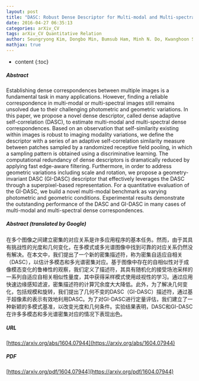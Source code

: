 ```yaml
---
layout: post
title: "DASC: Robust Dense Descriptor for Multi-modal and Multi-spectral Correspondence Estimation"
date: 2016-04-27 06:35:13
categories: arXiv_CV
tags: arXiv_CV Quantitative Relation
author: Seungryong Kim, Dongbo Min, Bumsub Ham, Minh N. Do, Kwanghoon Sohn
mathjax: true
---
```


* content
{:toc}

##### Abstract
Establishing dense correspondences between multiple images is a fundamental task in many applications. However, finding a reliable correspondence in multi-modal or multi-spectral images still remains unsolved due to their challenging photometric and geometric variations. In this paper, we propose a novel dense descriptor, called dense adaptive self-correlation (DASC), to estimate multi-modal and multi-spectral dense correspondences. Based on an observation that self-similarity existing within images is robust to imaging modality variations, we define the descriptor with a series of an adaptive self-correlation similarity measure between patches sampled by a randomized receptive field pooling, in which a sampling pattern is obtained using a discriminative learning. The computational redundancy of dense descriptors is dramatically reduced by applying fast edge-aware filtering. Furthermore, in order to address geometric variations including scale and rotation, we propose a geometry-invariant DASC (GI-DASC) descriptor that effectively leverages the DASC through a superpixel-based representation. For a quantitative evaluation of the GI-DASC, we build a novel multi-modal benchmark as varying photometric and geometric conditions. Experimental results demonstrate the outstanding performance of the DASC and GI-DASC in many cases of multi-modal and multi-spectral dense correspondences.

##### Abstract (translated by Google)
在多个图像之间建立密集的对应关系是许多应用程序的基本任务。然而，由于其具有挑战性的光度和几何变化，在多模式或多光谱图像中找到可靠的对应关系仍然没有解决。在本文中，我们提出了一个新的密集描述符，称为密集自适应自相关（DASC），以估计多模态和多光谱密集对应。基于图像中存在的自相似性对于成像模态变化的鲁棒性的观察，我们定义了描述符，其具有随机化的接受场池采样的一系列自适应自相关相似性量度，其中获得采样模式使用歧视性的学习。通过应用快速边缘感知滤波，密集描述符的计算冗余度大大降低。此外，为了解决几何变化，包括规模和旋转，我们提出了几何不变的DASC（GI-DASC）描述符，通过基于超像素的表示有效地利用DASC。为了对GI-DASC进行定量评估，我们建立了一种新颖的多模式基准，以改变光度和几何条件。实验结果表明，DASC和GI-DASC在许多多模态和多光谱密集对应的情况下表现出色。

##### URL
[https://arxiv.org/abs/1604.07944](https://arxiv.org/abs/1604.07944)

##### PDF
[https://arxiv.org/pdf/1604.07944](https://arxiv.org/pdf/1604.07944)

